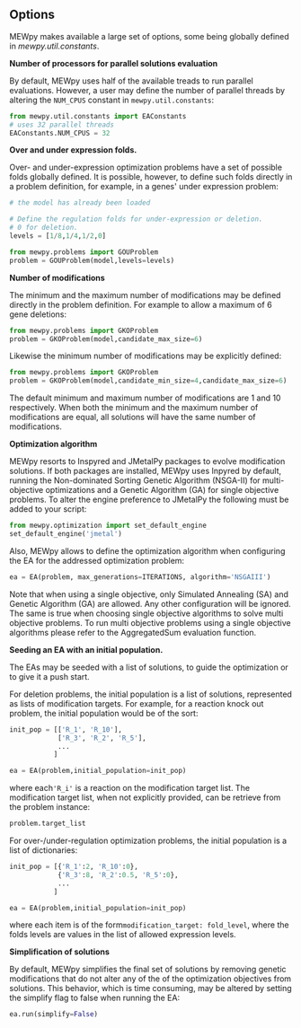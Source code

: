 ## Options

MEWpy makes available a large set of options, some being globally defined in _mewpy.util.constants_.

**Number of processors for parallel solutions evaluation**

By default, MEWpy uses half of the available treads to run parallel evaluations. However, a user may define the number of parallel threads by altering the `NUM_CPUS` constant in `mewpy.util.constants`:

```python
from mewpy.util.constants import EAConstants
# uses 32 parallel threads
EAConstants.NUM_CPUS = 32
```



**Over and under expression folds.**

Over- and under-expression optimization problems have a set of possible folds globally defined. It is possible, however, to define such folds directly in a problem definition, for example, in a genes' under expression problem:

```python
# the model has already been loaded

# Define the regulation folds for under-expression or deletion.
# 0 for deletion.
levels = [1/8,1/4,1/2,0]

from mewpy.problems import GOUProblem
problem = GOUProblem(model,levels=levels)
```



**Number of modifications**

The minimum and the maximum number of modifications may be defined directly in the problem definition. For example to allow a maximum of 6 gene deletions:

```python
from mewpy.problems import GKOProblem
problem = GKOProblem(model,candidate_max_size=6)
```

Likewise the minimum number of modifications may be explicitly defined:

```python
from mewpy.problems import GKOProblem
problem = GKOProblem(model,candidate_min_size=4,candidate_max_size=6)
```

The default minimum and maximum number of modifications are 1 and 10 respectively. When both the minimum and the maximum number of modifications are equal, all solutions will have the same number of modifications.



**Optimization algorithm**

MEWpy resorts to Inspyred and JMetalPy packages to evolve modification solutions. If both packages are installed, MEWpy uses Inpyred by default, running the Non-dominated Sorting Genetic Algorithm (NSGA-II) for multi-objective optimizations and a Genetic Algorithm (GA) for single objective problems. To alter the engine preference to JMetalPy the following must be added to your script:

```python
from mewpy.optimization import set_default_engine
set_default_engine('jmetal')
```

Also, MEWpy allows to define the optimization algorithm when configuring the EA for the addressed optimization problem:

```python
ea = EA(problem, max_generations=ITERATIONS, algorithm='NSGAIII')
```

Note that when using a single objective, only Simulated Annealing (SA) and Genetic Algorithm (GA) are allowed. Any other configuration will be ignored. The same is true when choosing single objective algorithms to solve multi objective problems. To run multi objective problems using a single objective algorithms please refer to the AggregatedSum evaluation function.



**Seeding an EA with an initial population.**

The EAs may be seeded with a list of solutions, to guide the optimization or to give it a push start.

For deletion problems, the initial population is a list of solutions, represented as lists of modification targets. For example, for a reaction knock out problem, the initial population would be of the sort:

```python
init_pop = [['R_1', 'R_10'],
            ['R_3', 'R_2', 'R_5'],
            ...
           ]

ea = EA(problem,initial_population=init_pop)
```

where each`'R_i'` is a reaction on the modification target list. The modification target list, when not explicitly provided, can be retrieve from the problem instance:

```python
problem.target_list
```



For over-/under-regulation optimization problems, the initial population is a list of dictionaries:

```python
init_pop = [{'R_1':2, 'R_10':0},
            {'R_3':8, 'R_2':0.5, 'R_5':0},
            ...
           ]

ea = EA(problem,initial_population=init_pop)
```

where each item is of the form`modification_target: fold_level`, where the folds levels are values in the list of allowed expression levels.



**Simplification of solutions**

By default, MEWpy simplifies the final set of solutions by removing genetic modifications that do not alter any of the of the optimization objectives from solutions. This behavior, which is time consuming, may be altered by setting the simplify flag to false when running the EA:

```python
ea.run(simplify=False)
```

